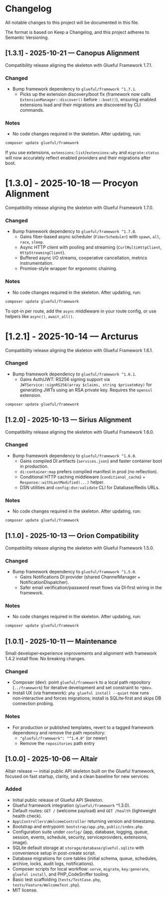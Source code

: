 # Changelog

All notable changes to this project will be documented in this file.

The format is based on Keep a Changelog, and this project adheres to Semantic Versioning.

## [1.3.1] - 2025-10-21 — Canopus Alignment

Compatibility release aligning the skeleton with Glueful Framework 1.7.1.

### Changed
- Bump framework dependency to `glueful/framework ^1.7.1`.
  - Picks up the extension discovery/boot fix (framework now calls `ExtensionManager::discover()` before `::boot()`), ensuring enabled extensions load and their migrations are discovered by CLI commands.

### Notes
- No code changes required in the skeleton. After updating, run:

```bash
composer update glueful/framework
```

If you use extensions, `extensions:list`/`extensions:why` and `migrate:status` will now accurately reflect enabled providers and their migrations after boot.

# [1.3.0] - 2025-10-18 — Procyon Alignment

Compatibility release aligning the skeleton with Glueful Framework 1.7.0.

### Changed
- Bump framework dependency to `glueful/framework ^1.7.0`.
  - Gains fiber-based async scheduler (`FiberScheduler`) with `spawn`, `all`, `race`, `sleep`.
  - Async HTTP client with pooling and streaming (`CurlMultiHttpClient`, `HttpStreamingClient`).
  - Buffered async I/O streams, cooperative cancellation, metrics instrumentation.
  - Promise-style wrapper for ergonomic chaining.

### Notes
- No code changes required in the skeleton. After updating, run:

```bash
composer update glueful/framework
```

To opt-in per route, add the `async` middleware in your route config, or use helpers like `async()`, `await_all()`.

# [1.2.1] - 2025-10-14 — Arcturus

Compatibility release aligning the skeleton with Glueful Framework 1.6.1.

### Changed
- Bump framework dependency to `glueful/framework ^1.6.1`.
  - Gains Auth/JWT: RS256 signing support via `JWTService::signRS256(array $claims, string $privateKey)`
    for generating JWTs using an RSA private key. Requires the `openssl` extension.

```bash
composer update glueful/framework
```

## [1.2.0] - 2025-10-13 — Sirius Alignment

Compatibility release aligning the skeleton with Glueful Framework 1.6.0.

### Changed
- Bump framework dependency to `glueful/framework ^1.6.0`.
  - Gains compiled DI artifacts (`services.json`) and faster container boot in production.
  - `di:container:map` prefers compiled manifest in prod (no reflection).
  - Conditional HTTP caching middleware (`conditional_cache`) + `Response::withLastModified(...)` helper.
  - DSN utilities and `config:dsn:validate` CLI for Database/Redis URLs.

### Notes
- No code changes required in the skeleton. After updating, run:

```bash
composer update glueful/framework
```

## [1.1.0] - 2025-10-13 — Orion Compatibility

Compatibility release aligning the skeleton with Glueful Framework 1.5.0.

### Changed
- Bump framework dependency to `glueful/framework ^1.5.0`.
  - Gains Notifications DI provider (shared ChannelManager + NotificationDispatcher).
  - Safer email verification/password reset flows via DI‑first wiring in the framework.

### Notes
- No code changes required in the skeleton. After updating, run:

```bash
composer update glueful/framework
```


## [1.0.1] - 2025-10-11 — Maintenance

Small developer‑experience improvements and alignment with framework 1.4.2 install flow. No breaking changes.

### Changed
- Composer (dev): point `glueful/framework` to a local path repository (`../framework`) for iterative development and set constraint to `*@dev`.
- Install UX (via framework): `php glueful install --quiet` now runs non‑interactive and forces migrations; install is SQLite‑first and skips DB connection probing.

### Notes
- For production or published templates, revert to a tagged framework dependency and remove the path repository:
  - `"glueful/framework": "^1.4.0"` (or newer)
  - Remove the `repositories` path entry


## [1.0.0] - 2025-10-06 — Altair

Altair release — initial public API skeleton built on the Glueful framework, focused on fast startup, clarity, and a clean baseline for new services.

### Added
- Initial public release of Glueful API Skeleton.
- Glueful framework integration (`glueful/framework` ^1.3.0).
- Default routes: `GET /` (welcome payload) and `GET /health` (lightweight health check).
- `App\Controllers\WelcomeController` returning version and timestamp.
- Bootstrap and entrypoint: `bootstrap/app.php`, `public/index.php`.
- Configuration suite under `config/` (app, database, logging, queue, session, events, schedule, security, serviceproviders, extensions, image).
- SQLite default storage at `storage/database/glueful.sqlite` with convenience setup in post-create script.
- Database migrations for core tables (initial schema, queue, schedules, archive, locks, audit logs, notifications).
- Composer scripts for local workflow: `serve`, `migrate`, `key:generate`, `glueful install`, and PHP_CodeSniffer tooling.
- Basic test scaffolding (`tests/TestCase.php`, `tests/Feature/WelcomeTest.php`).
- MIT license.

